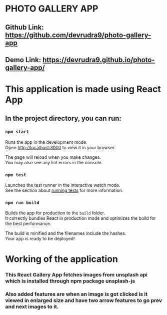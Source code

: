 # PHOTO GALLERY APP

## Github Link: <a>https://github.com/devrudra9/photo-gallery-app</a>
## Demo Link: <a>https://devrudra9.github.io/photo-gallery-app/</a>

# This application is made using React App
## In the project directory, you can run:

### `npm start`

Runs the app in the development mode.\
Open [http://localhost:3000](http://localhost:3000) to view it in your browser.

The page will reload when you make changes.\
You may also see any lint errors in the console.

### `npm test`

Launches the test runner in the interactive watch mode.\
See the section about [running tests](https://facebook.github.io/create-react-app/docs/running-tests) for more information.

### `npm run build`

Builds the app for production to the `build` folder.\
It correctly bundles React in production mode and optimizes the build for the best performance.

The build is minified and the filenames include the hashes.\
Your app is ready to be deployed!

# Working of the application

### This React Gallery App fetches images from unsplash api which is installed through npm package unsplash-js
### Also added features are when an image is got clicked is it viewed in enlarged size and have two arrow features to go prev and next images to it.


